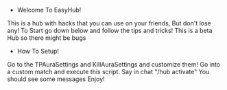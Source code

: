 * Welcome To EasyHub!

This is a hub with hacks that you can use on your friends, But don't lose any!
To Start go down below and follow the tips and tricks!
This is a beta Hub so there might be bugs

*  How To Setup!

Go to the TPAuraSettings and KillAuraSettings and customize them!
Go into a custom match and execute this script.
Say in chat "/hub activate"
You should see some messages
Enjoy!

